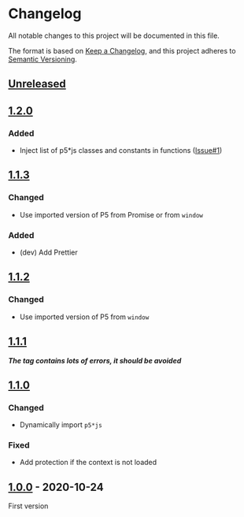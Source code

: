 # Changelog
All notable changes to this project will be documented in this file.

The format is based on [Keep a Changelog](https://keepachangelog.com/en/1.0.0/),
and this project adheres to [Semantic Versioning](https://semver.org/spec/v2.0.0.html).

## [Unreleased]

## [1.2.0]

### Added

- Inject list of p5*js classes and constants in functions ([Issue#1])

## [1.1.3]

### Changed

- Use imported version of P5 from Promise or from `window`

### Added

- (dev) Add Prettier

## [1.1.2]

### Changed

- Use imported version of P5 from `window`

## [1.1.1]

**_The tag contains lots of errors, it should be avoided_**

## [1.1.0]

### Changed

- Dynamically import `p5*js`

### Fixed

- Add protection if the context is not loaded

## [1.0.0] - 2020-10-24

First version

[Unreleased]: https://github.com/MacFJA/svelte-p5/compare/1.2.0...HEAD
[1.2.0]: https://github.com/MacFJA/svelte-p5/releases/tag/1.2.0
[1.1.3]: https://github.com/MacFJA/svelte-p5/releases/tag/1.1.3
[1.1.2]: https://github.com/MacFJA/svelte-p5/releases/tag/1.1.2
[1.1.1]: https://github.com/MacFJA/svelte-p5/releases/tag/1.1.1
[1.1.0]: https://github.com/MacFJA/svelte-p5/releases/tag/1.1.0
[1.0.0]: https://github.com/MacFJA/svelte-p5/releases/tag/1.0.0

[Issue#1]: https://github.com/MacFJA/svelte-p5/issues/1
